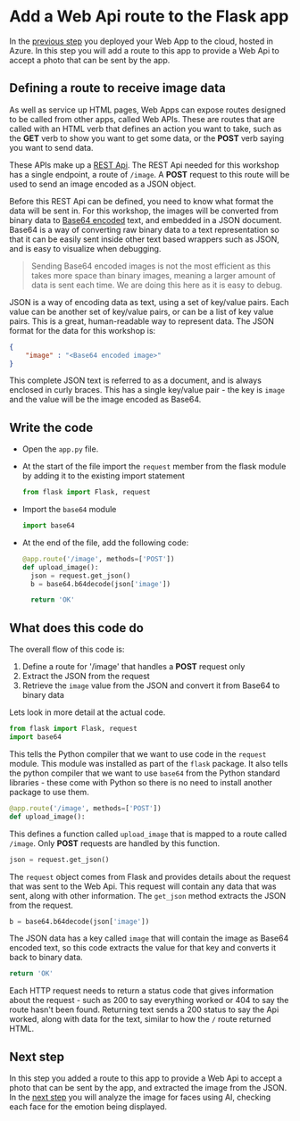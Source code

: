 # Add a Web Api route to the Flask app

In the [previous step](./DeployTheWebAppToTheCloud.md) you deployed your Web App to the cloud, hosted in Azure. In this step you will add a route to this app to provide a Web Api to accept a photo that can be sent by the app.

## Defining a route to receive image data

As well as service up HTML pages, Web Apps can expose routes designed to be called from other apps, called Web APIs. These are routes that are called with an HTML verb that defines an action you want to take, such as the **GET** verb to show you want to get some data, or the **POST** verb saying you want to send data.

These APIs make up a [REST Api](https://en.wikipedia.org/wiki/Representational_state_transfer). The REST Api needed for this workshop has a single endpoint, a route of `/image`. A **POST** request to this route will be used to send an image encoded as a JSON object.

Before this REST Api can be defined, you need to know what format the data will be sent in. For this workshop, the images will be converted from binary data to [Base64 encoded](https://en.wikipedia.org/wiki/Base64) text, and embedded in a JSON document. Base64 is a way of converting raw binary data to a text representation so that it can be easily sent inside other text based wrappers such as JSON, and is easy to visualize when debugging.

> Sending Base64 encoded images is not the most efficient as this takes more space than binary images, meaning a larger amount of data is sent each time. We are doing this here as it is easy to debug.

JSON is a way of encoding data as text, using a set of key/value pairs. Each value can be another set of key/value pairs, or can be a list of key value pairs. This is a great, human-readable way to represent data. The JSON format for the data for this workshop is:

```json
{
    "image" : "<Base64 encoded image>"
}
```

This complete JSON text is referred to as a document, and is always enclosed in curly braces. This has a single key/value pair - the key is `image` and the value will be the image encoded as Base64.

## Write the code

* Open the `app.py` file.
* At the start of the file import the `request` member from the flask module by adding it to the existing import statement
  
  ```python
  from flask import Flask, request
  ```

* Import the `base64` module
  
  ```python
  import base64
  ```

* At the end of the file, add the following code:
  
  ```python
  @app.route('/image', methods=['POST'])
  def upload_image():
    json = request.get_json()
    b = base64.b64decode(json['image'])

    return 'OK'
  ```

## What does this code do

The overall flow of this code is:

1. Define a route for '/image' that handles a **POST** request only
2. Extract the JSON from the request
3. Retrieve the `image` value from the JSON and convert it from Base64 to binary data

Lets look in more detail at the actual code.

```python
from flask import Flask, request
import base64
```

This tells the Python compiler that we want to use code in the `request` module. This module was installed as part of the `flask` package. It also tells the python compiler that we want to use `base64` from the Python standard libraries - these come with Python so there is no need to install another package to use them.

```python
@app.route('/image', methods=['POST'])
def upload_image():
```

This defines a function called `upload_image` that is mapped to a route called `/image`. Only **POST** requests are handled by this function.

```python
json = request.get_json()
```

The `request` object comes from Flask and provides details about the request that was sent to the Web Api. This request will contain any data that was sent, along with other information. The `get_json` method extracts the JSON from the request.

```python
b = base64.b64decode(json['image'])
```

The JSON data has a key called `image` that will contain the image as Base64 encoded text, so this code extracts the value for that key and converts it back to binary data.

```python
return 'OK'
```

Each HTTP request needs to return a status code that gives information about the request - such as 200 to say everything worked or 404 to say the route hasn't been found. Returning text sends a 200 status to say the Api worked, along with data for the text, similar to how the `/` route returned HTML.

## Next step

In this step you added a route to this app to provide a Web Api to accept a photo that can be sent by the app, and extracted the image from the JSON. In the [next step](./AnalyseThePhotoUsingAI.md) you will analyze the image for faces using AI, checking each face for the emotion being displayed.
